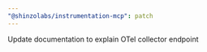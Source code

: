 ```yaml
---
"@shinzolabs/instrumentation-mcp": patch
---
```


Update documentation to explain OTel collector endpoint
